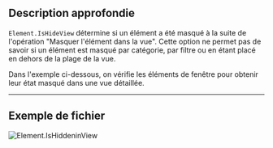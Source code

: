 ## Description approfondie
`Element.IsHideView` détermine si un élément a été masqué à la suite de l'opération "Masquer l'élément dans la vue". Cette option ne permet pas de savoir si un élément est masqué par catégorie, par filtre ou en étant placé en dehors de la plage de la vue.

Dans l'exemple ci-dessous, on vérifie les éléments de fenêtre pour obtenir leur état masqué dans une vue détaillée.
___
## Exemple de fichier

![Element.IsHiddeninView](./Revit.Elements.Element.IsHiddeninView_img.jpg)
